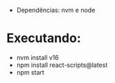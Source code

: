 

* Dependências: nvm e node

# Executando:
* nvm install v16
* npm install react-scripts@latest
* npm start
